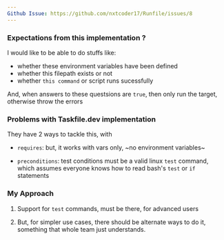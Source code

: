 ```yaml
---
Github Issue: https://github.com/nxtcoder17/Runfile/issues/8
---
```


### Expectations from this implementation ?

I would like to be able to do stuffs like:
- whether these environment variables have been defined 
- whether this filepath exists or not
- whether `this command` or script runs sucessfully

And, when answers to these questsions are `true`, then only run the target, otherwise throw the errors

### Problems with Taskfile.dev implementation

They have 2 ways to tackle this, with 

- `requires`: but, it works with vars only, ~no environment variables~

- `preconditions`: test conditions must be a valid linux `test` command, which assumes everyone knows how to read bash's `test` or `if` statements


### My Approach

1. Support for `test` commands, must be there, for advanced users

2. But, for simpler use cases, there should be alternate ways to do it, something that whole team just understands.
